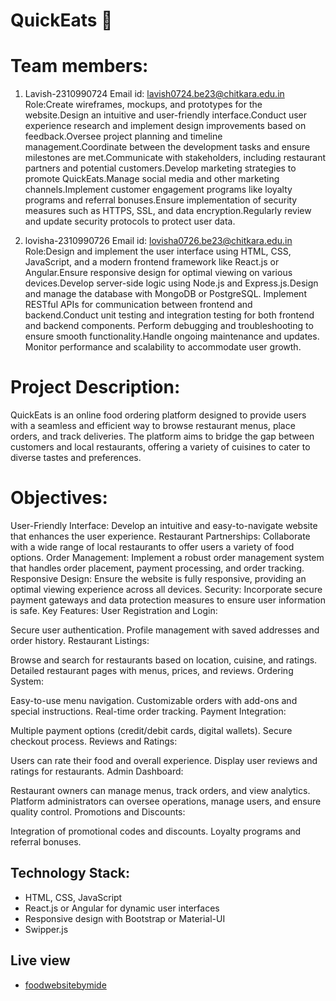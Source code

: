 # QuickEats 🍜

# Team members:

1. Lavish-2310990724 Email id: lavish0724.be23@chitkara.edu.in Role:Create wireframes, mockups, and prototypes for the website.Design an intuitive and user-friendly interface.Conduct user experience research and implement design improvements based on feedback.Oversee project planning and timeline management.Coordinate between the development tasks and ensure milestones are met.Communicate with stakeholders, including restaurant partners and potential customers.Develop marketing strategies to promote QuickEats.Manage social media and other marketing channels.Implement customer engagement programs like loyalty programs and referral bonuses.Ensure implementation of security measures such as HTTPS, SSL, and data encryption.Regularly review and update security protocols to protect user data.

2. lovisha-2310990726 Email id: lovisha0726.be23@chitkara.edu.in Role:Design and implement the user interface using HTML, CSS, JavaScript, and a modern frontend framework like React.js or Angular.Ensure responsive design for optimal viewing on various devices.Develop server-side logic using Node.js and Express.js.Design and manage the database with MongoDB or PostgreSQL.
Implement RESTful APIs for communication between frontend and backend.Conduct unit testing and integration testing for both frontend and backend components.
Perform debugging and troubleshooting to ensure smooth functionality.Handle ongoing maintenance and updates.
Monitor performance and scalability to accommodate user growth.

# Project Description:
QuickEats is an online food ordering platform designed to provide users with a seamless and efficient way to browse restaurant menus, place orders, and track deliveries. The platform aims to bridge the gap between customers and local restaurants, offering a variety of cuisines to cater to diverse tastes and preferences.

# Objectives:
User-Friendly Interface: Develop an intuitive and easy-to-navigate website that enhances the user experience.
Restaurant Partnerships: Collaborate with a wide range of local restaurants to offer users a variety of food options.
Order Management: Implement a robust order management system that handles order placement, payment processing, and order tracking.
Responsive Design: Ensure the website is fully responsive, providing an optimal viewing experience across all devices.
Security: Incorporate secure payment gateways and data protection measures to ensure user information is safe.
Key Features:
User Registration and Login:

Secure user authentication.
Profile management with saved addresses and order history.
Restaurant Listings:

Browse and search for restaurants based on location, cuisine, and ratings.
Detailed restaurant pages with menus, prices, and reviews.
Ordering System:

Easy-to-use menu navigation.
Customizable orders with add-ons and special instructions.
Real-time order tracking.
Payment Integration:

Multiple payment options (credit/debit cards, digital wallets).
Secure checkout process.
Reviews and Ratings:

Users can rate their food and overall experience.
Display user reviews and ratings for restaurants.
Admin Dashboard:

Restaurant owners can manage menus, track orders, and view analytics.
Platform administrators can oversee operations, manage users, and ensure quality control.
Promotions and Discounts:

Integration of promotional codes and discounts.
Loyalty programs and referral bonuses.

## Technology Stack:
- HTML, CSS, JavaScript
- React.js or Angular for dynamic user interfaces
- Responsive design with Bootstrap or Material-UI
- Swipper.js

## Live view

- [foodwebsitebymide](https://foodwebsitebymide.netlify.app/)
